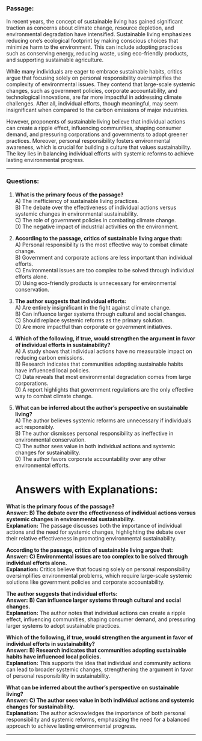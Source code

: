 ### **Passage:**  
In recent years, the concept of sustainable living has gained significant traction as concerns about climate change, resource depletion, and environmental degradation have intensified. Sustainable living emphasizes reducing one’s ecological footprint by making conscious choices that minimize harm to the environment. This can include adopting practices such as conserving energy, reducing waste, using eco-friendly products, and supporting sustainable agriculture.  

While many individuals are eager to embrace sustainable habits, critics argue that focusing solely on personal responsibility oversimplifies the complexity of environmental issues. They contend that large-scale systemic changes, such as government policies, corporate accountability, and technological innovations, are far more impactful in addressing climate challenges. After all, individual efforts, though meaningful, may seem insignificant when compared to the carbon emissions of major industries.  

However, proponents of sustainable living believe that individual actions can create a ripple effect, influencing communities, shaping consumer demand, and pressuring corporations and governments to adopt greener practices. Moreover, personal responsibility fosters environmental awareness, which is crucial for building a culture that values sustainability. The key lies in balancing individual efforts with systemic reforms to achieve lasting environmental progress.  

---

### **Questions:**  

1. **What is the primary focus of the passage?**  
   A) The inefficiency of sustainable living practices.  
   B) The debate over the effectiveness of individual actions versus systemic changes in environmental sustainability.  
   C) The role of government policies in combating climate change.  
   D) The negative impact of industrial activities on the environment.  

2. **According to the passage, critics of sustainable living argue that:**  
   A) Personal responsibility is the most effective way to combat climate change.  
   B) Government and corporate actions are less important than individual efforts.  
   C) Environmental issues are too complex to be solved through individual efforts alone.  
   D) Using eco-friendly products is unnecessary for environmental conservation.  

3. **The author suggests that individual efforts:**  
   A) Are entirely insignificant in the fight against climate change.  
   B) Can influence larger systems through cultural and social changes.  
   C) Should replace systemic reforms as the primary solution.  
   D) Are more impactful than corporate or government initiatives.  

4. **Which of the following, if true, would strengthen the argument in favor of individual efforts in sustainability?**  
   A) A study shows that individual actions have no measurable impact on reducing carbon emissions.  
   B) Research indicates that communities adopting sustainable habits have influenced local policies.  
   C) Data reveals that most environmental degradation comes from large corporations.  
   D) A report highlights that government regulations are the only effective way to combat climate change.  

5. **What can be inferred about the author’s perspective on sustainable living?**  
   A) The author believes systemic reforms are unnecessary if individuals act responsibly.  
   B) The author dismisses personal responsibility as ineffective in environmental conservation.  
   C) The author sees value in both individual actions and systemic changes for sustainability.  
   D) The author favors corporate accountability over any other environmental efforts.


   # **Answers with Explanations:**  

 **What is the primary focus of the passage?**  
   **Answer:** **B) The debate over the effectiveness of individual actions versus systemic changes in environmental sustainability.**  
   **Explanation:** The passage discusses both the importance of individual actions and the need for systemic changes, highlighting the debate over their relative effectiveness in promoting environmental sustainability.  

 **According to the passage, critics of sustainable living argue that:**  
   **Answer:** **C) Environmental issues are too complex to be solved through individual efforts alone.**  
   **Explanation:** Critics believe that focusing solely on personal responsibility oversimplifies environmental problems, which require large-scale systemic solutions like government policies and corporate accountability.  

 **The author suggests that individual efforts:**  
   **Answer:** **B) Can influence larger systems through cultural and social changes.**  
   **Explanation:** The author notes that individual actions can create a ripple effect, influencing communities, shaping consumer demand, and pressuring larger systems to adopt sustainable practices.  

 **Which of the following, if true, would strengthen the argument in favor of individual efforts in sustainability?**  
   **Answer:** **B) Research indicates that communities adopting sustainable habits have influenced local policies.**  
   **Explanation:** This supports the idea that individual and community actions can lead to broader systemic changes, strengthening the argument in favor of personal responsibility in sustainability.  

 **What can be inferred about the author’s perspective on sustainable living?**  
   **Answer:** **C) The author sees value in both individual actions and systemic changes for sustainability.**  
   **Explanation:** The author acknowledges the importance of both personal responsibility and systemic reforms, emphasizing the need for a balanced approach to achieve lasting environmental progress.  

---

